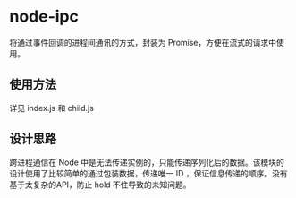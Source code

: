 # node-ipc

将通过事件回调的进程间通讯的方式，封装为 Promise，方便在流式的请求中使用。

## 使用方法

详见 index.js 和 child.js

## 设计思路

跨进程通信在 Node 中是无法传递实例的，只能传递序列化后的数据。该模块的设计使用了比较简单的通过包装数据，传递唯一 ID ，保证信息传递的顺序。没有基于太复杂的API，防止 hold 不住导致的未知问题。
